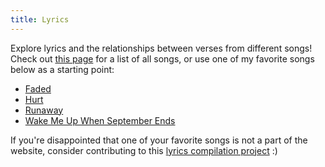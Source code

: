 ```yaml
---
title: Lyrics
---
```


Explore lyrics and the relationships between verses from different songs! Check out [this page](https://lyrics.vvhuang.com/songs/) for a list of all songs, or use one of my favorite songs below as a starting point: 
- [Faded](/songs/a/alan_walker/faded/faded)
- [Hurt](songs/j/johnny_cash/the_legend_of_johnny_cash/hurt.md)
- [Runaway](songs/k/kanye_west/my_beautiful_dark_twisted_fantasy/runaway.md)
- [Wake Me Up When September Ends](songs/g/green_day/american_idiot/wake_me_up_when_september_ends.md)

If you're disappointed that one of your favorite songs is not a part of the website, consider contributing to this [lyrics compilation project](https://github.com/Lyrics/lyrics) :)
